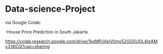 # Data-science-Project
via Google Colab:

-House Price Prediction in South Jakarta

https://colab.research.google.com/drive/1kgMPJXeiVIimy52GG5UGLAlzAMy33KCQ?usp=sharing
